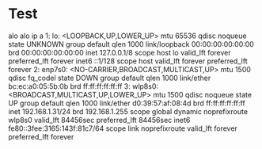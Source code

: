 # Test
alo alo
ip a
1: lo: <LOOPBACK,UP,LOWER_UP> mtu 65536 qdisc noqueue state UNKNOWN group default qlen 1000
    link/loopback 00:00:00:00:00:00 brd 00:00:00:00:00:00
    inet 127.0.0.1/8 scope host lo
       valid_lft forever preferred_lft forever
    inet6 ::1/128 scope host 
       valid_lft forever preferred_lft forever
2: enp7s0: <NO-CARRIER,BROADCAST,MULTICAST,UP> mtu 1500 qdisc fq_codel state DOWN group default qlen 1000
    link/ether bc:ec:a0:05:5b:0b brd ff:ff:ff:ff:ff:ff
3: wlp8s0: <BROADCAST,MULTICAST,UP,LOWER_UP> mtu 1500 qdisc noqueue state UP group default qlen 1000
    link/ether d0:39:57:af:08:4d brd ff:ff:ff:ff:ff:ff
    inet 192.168.1.31/24 brd 192.168.1.255 scope global dynamic noprefixroute wlp8s0
       valid_lft 84456sec preferred_lft 84456sec
    inet6 fe80::3fee:3165:143f:81c7/64 scope link noprefixroute 
       valid_lft forever preferred_lft forever
